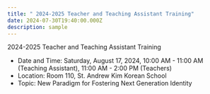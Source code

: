 ```yaml
---
title: " 2024-2025 Teacher and Teaching Assistant Training"
date: 2024-07-30T19:40:00.000Z
description: sample
---
```

2024-2025 Teacher and Teaching Assistant Training

* Date and Time: Saturday, August 17, 2024, 10:00 AM - 11:00 AM (Teaching Assistant), 11:00 AM - 2:00 PM (Teachers)
* Location: Room 110, St. Andrew Kim Korean School
* Topic: New Paradigm for Fostering Next Generation Identity
